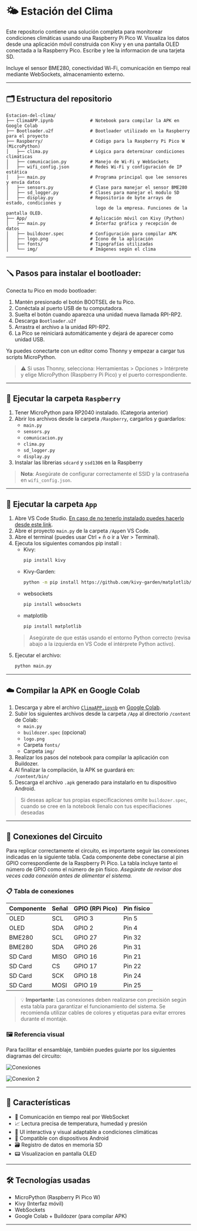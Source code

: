 # 🌤️ Estación del Clima

Este repositorio contiene una solución completa para monitorear condiciones climáticas usando una Raspberry Pi Pico W. Visualiza los datos desde una aplicación móvil construida con Kivy y en una pantalla OLED conectada a la Raspberry Pico. Escribe y lee la informacion de una tarjeta SD.

Incluye el sensor BME280, conectividad Wi-Fi, comunicación en tiempo real mediante WebSockets, almacenamiento externo.

---

## 🗂️ Estructura del repositorio

```
Estacion-del-clima/
├── ClimaAPP.ipynb              # Notebook para compilar la APK en Google Colab
├── Bootloader.u2f              # Bootloader utilizado en la Raspberry para el proyecto
├── Raspberry/                  # Código para la Raspberry Pi Pico W (MicroPython)
│   ├── clima.py                # Lógica para determinar condiciones climáticas
│   ├── comunicacion.py         # Manejo de Wi-Fi y WebSockets
│   ├── wifi_config.json        # Redes Wi-Fi y configuración de IP estática
│   ├── main.py                 # Programa principal que lee sensores y envía datos
│   ├── sensors.py              # Clase para manejar el sensor BME280
│   ├── sd_logger.py            # Clases para manejar el modulo SD
│   ├── display.py              # Repositorio de byte arrays de estado, condiciones y
                                  logo de la empresa. Funciones de la pantalla OLED.
├── App/                        # Aplicación móvil con Kivy (Python)
│   ├── main.py                 # Interfaz gráfica y recepción de datos
│   ├── buildozer.spec          # Configuración para compilar APK
│   ├── logo.png                # Ícono de la aplicación
│   ├── fonts/                  # Tipografías utilizadas
│   └── img/                    # Imágenes según el clima
```
---

## 🪛 Pasos para instalar el bootloader:
Conecta tu Pico en modo bootloader:
1. Mantén presionado el botón BOOTSEL de tu Pico.
2. Conéctala al puerto USB de tu computadora.
3. Suelta el botón cuando aparezca una unidad nueva llamada RPI-RP2.
4. Descarga `Bootloader.u2f`
5. Arrastra el archivo a la unidad RPI-RP2.
6. La Pico se reiniciará automáticamente y dejará de aparecer como unidad USB.

Ya puedes conectarte con un editor como Thonny y empezar a cargar tus scripts MicroPython.

> ⚠️ Si usas Thonny, selecciona: Herramientas > Opciones > Intérprete y elige MicroPython (Raspberry Pi Pico) y el puerto correspondiente.

---

## 📡 Ejecutar la carpeta `Raspberry` 

1. Tener MicroPython para RP2040 instalado. (Categoria anterior)
2. Abrir los archivos desde la carpeta `/Raspberry`, cargarlos y guardarlos:
   - `main.py`
   - `sensors.py`
   - `comunicacion.py`
   - `clima.py`
   - `sd_logger.py`
   - `display.py`
3. Instalar las librerias `sdcard` y `ssd1306` en la Raspberry
> **Nota**: Asegúrate de configurar correctamente el SSID y la contraseña en `wifi_config.json`.

---

## 📱 Ejecutar la carpeta `App`

1. Abre VS Code Studio. [En caso de no tenerlo instalado puedes hacerlo desde este link](https://code.visualstudio.com/download).
2. Abre el proyecto `main.py` de la carpeta `/App`en VS Code.
3. Abre el terminal (puedes usar Ctrl + ñ o ir a Ver > Terminal).
4. Ejecuta los siguientes comandos pip install :
   - Kivy:
     ```bash
     pip install kivy
     ```
   -  Kivy-Garden:
       ```bash
       python -m pip install https://github.com/kivy-garden/matplotlib/archive/master.zip
       ```
   - websockets
     ```bash
     pip install websockets
     ```
   - matplotlib
     ```bash
     pip install matplotlib
     ```
   > Asegúrate de que estás usando el entorno Python correcto (revisa abajo a la izquierda en VS Code el intérprete Python activo).
4. Ejecutar el archivo:
   ```bash
   python main.py
   ```
   
---

## ☁️ Compilar la APK en Google Colab

1. Descarga y abre el archivo [`ClimaAPP.ipynb`](ClimaAPP.ipynb) en [Google Colab](https://colab.research.google.com/).
2. Subir los siguientes archivos desde la carpeta `/App` al directorio `/content` de Colab:
   - `main.py`
   - `buildozer.spec` (opcional)
   - `logo.png`
   - Carpeta `fonts/`
   - Carpeta `img/`
3. Realizar los pasos del notebook para compilar la aplicación con Buildozer.
4. Al finalizar la compilación, la APK se guardará en:  
   `/content/bin/`
5. Descarga el archivo `.apk` generado para instalarlo en tu dispositivo Android.
> Si deseas aplicar tus propias especificaciones omite `buildozer.spec`, cuando se cree en la notebook llenalo con tus especifiaciones deseadas
---
## 🔌 Conexiones del Circuito

Para replicar correctamente el circuito, es importante seguir las conexiones indicadas en la siguiente tabla. 
Cada componente debe conectarse al pin GPIO correspondiente de la Raspberry Pi Pico. 
La tabla incluye tanto el número de GPIO como el número de pin físico. 
*Asegúrate de revisar dos veces cada conexión antes de alimentar el sistema.*

### 📋 Tabla de conexiones

| Componente   | Señal | GPIO (RPi Pico) | Pin físico |
|--------------|-------|-----------------|------------|
| OLED         | SCL   | GPIO 3          | Pin 5      |
| OLED         | SDA   | GPIO 2          | Pin 4      |
| BME280       | SCL   | GPIO 27         | Pin 32     |
| BME280       | SDA   | GPIO 26         | Pin 31     |
| SD Card      | MISO  | GPIO 16         | Pin 21     |
| SD Card      | CS    | GPIO 17         | Pin 22     |
| SD Card      | SCK   | GPIO 18         | Pin 24     |
| SD Card      | MOSI  | GPIO 19         | Pin 25     |

> 💡 **Importante**: Las conexiones deben realizarse con precisión según esta tabla para garantizar el funcionamiento del sistema. Se recomienda utilizar cables de colores y etiquetas para evitar errores durante el montaje.

### 🖼️ Referencia visual

Para facilitar el ensamblaje, también puedes guiarte por los siguientes diagramas del circuito:

![Conexiones](images/Conexiones.png)

![Conexion 2](images/Conexion%202.jpg)

---

## 🚀 Características

- 📡 Comunicación en tiempo real por WebSocket
- 📈 Lectura precisa de temperatura, humedad y presión
- 🎨 UI interactiva y visual adaptable a condiciones climáticas
- 📲 Compatible con dispositivos Android
- 🗃️ Registro de datos en memoria SD
- 📟 Visualizacion en pantalla OLED

---

## 🛠️ Tecnologías usadas

- MicroPython (Raspberry Pi Pico W)
- Kivy (Interfaz móvil)
- WebSockets
- Google Colab + Buildozer (para compilar APK)

---

